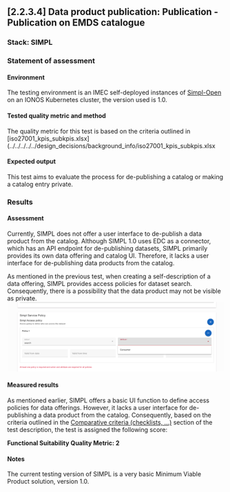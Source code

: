 ## [2.2.3.4] Data product publication: Publication - Publication on EMDS catalogue
### Stack: SIMPL

### Statement of assessment
#### Environment                                                                                                                 
The testing environment is an IMEC self-deployed instances of [Simpl-Open](https://code.europa.eu/simpl/simpl-open) on an IONOS Kubernetes cluster, the version used is 1.0.
                                                                                                                                 
#### Tested quality metric and method                                                                                            
The quality metric for this test is based on the criteria outlined in [iso27001_kpis_subkpis.xlsx](../../../../../design_decisions/background_info/iso27001_kpis_subkpis.xlsx

#### Expected output
This test aims to evaluate the process for de-publishing a catalog or making a catalog entry private.

### Results
#### Assessment
Currently, SIMPL does not offer a user interface to de-publish a data product from the catalog. Although SIMPL 1.0 uses EDC as a connector, which has an API endpoint for de-publishing datasets, SIMPL primarily provides its own data offering and catalog UI. Therefore, it lacks a user interface for de-publishing data products from the catalog.

As mentioned in the previous test, when creating a self-description of a data offering, SIMPL provides access policies for dataset search. Consequently, there is a possibility that the data product may not be visible as private.
![simpl_offering.png](images/simpl_offering.png)

#### Measured results
As mentioned earlier, SIMPL offers a basic UI function to define access policies for data offerings. However, it lacks a user interface for de-publishing a data product from the catalog. Consequently, based on the criteria outlined in the [Comparative criteria (checklists, ...)](./test.md#comparative-criteria-checklists-) section of the test description, the test is assigned the following score:

**Functional Suitability Quality Metric: 2**

#### Notes                                                                                             
The current testing version of SIMPL is a very basic Minimum Viable Product solution, version 1.0.     
